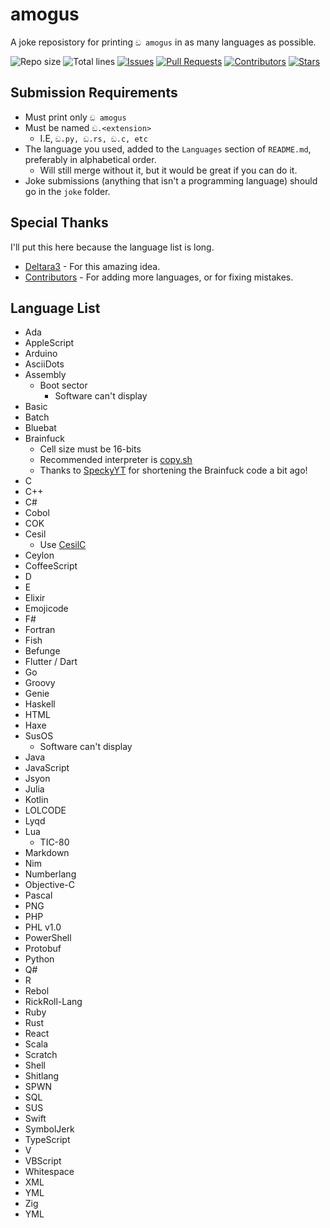 # amogus
A joke reposistory for printing `ඞ amogus` in as many languages as possible.

<a><img alt = "Repo size" src = "https://img.shields.io/github/repo-size/Deltara3/amogus"></a>
<a><img alt = "Total lines" src = "https://img.shields.io/tokei/lines/github/Deltara3/amogus"></a>
<a href = "https://github.com/Deltara3/amogus/issues"><img alt = "Issues" src = "https://img.shields.io/github/issues/Deltara3/amogus"></a>
<a href = "https://github.com/Deltara3/amogus/pulls"><img alt = "Pull Requests" src = "https://img.shields.io/github/issues-pr/Deltara3/amogus"></a>
<a href = "https://github.com/Deltara3/amogus/graphs/contributors"><img alt = "Contributors" src = "https://img.shields.io/github/contributors/Deltara3/amogus"></a>
<a href = "https://img.shields.io/github/stars/Deltara3/amogus"><img alt = "Stars" src = "https://img.shields.io/github/stars/Deltara3/amogus"></a>

## Submission Requirements
- Must print only `ඞ amogus`
- Must be named `ඞ.<extension>`
  - I.E, `ඞ.py, ඞ.rs, ඞ.c, etc`
- The language you used, added to the `Languages` section of `README.md`, preferably in alphabetical order.
  - Will still merge without it, but it would be great if you can do it.
- Joke submissions (anything that isn't a programming language) should go in the `joke` folder.
## Special Thanks
I'll put this here because the language list is long.
- [Deltara3](https://github.com/Deltara3) - For this amazing idea.
- [Contributors](https://github.com/Deltara3/amogus/graphs/contributors) - For adding more languages, or for fixing mistakes.

## Language List
- Ada
- AppleScript
- Arduino
- AsciiDots
- Assembly
  - Boot sector
    - Software can't display
- Basic
- Batch
- Bluebat
- Brainfuck
  - Cell size must be 16-bits
  - Recommended interpreter is [copy.sh](https://copy.sh/brainfuck/)
  - Thanks to [SpeckyYT](https://github.com/SpeckyYT) for shortening the Brainfuck code a bit ago!
- C
- C++
- C#
- Cobol
- COK
- Cesil
  - Use [CesilC](https://github.com/danik4985/cesilc)
- Ceylon
- CoffeeScript
- D
- E
- Elixir
- Emojicode
- F#
- Fortran
- Fish
- Befunge
- Flutter / Dart
- Go
- Groovy
- Genie
- Haskell
- HTML
- Haxe
- SusOS
  - Software can't display
- Java
- JavaScript
- Jsyon
- Julia
- Kotlin
- LOLCODE
- Lyqd
- Lua
  - TIC-80
- Markdown
- Nim
- Numberlang
- Objective-C
- Pascal
- PNG
- PHP
- PHL v1.0
- PowerShell
- Protobuf
- Python
- Q#
- R
- Rebol
- RickRoll-Lang
- Ruby
- Rust
- React
- Scala
- Scratch
- Shell
- Shitlang
- SPWN
- SQL
- SUS
- Swift
- SymbolJerk
- TypeScript
- V
- VBScript
- Whitespace
- XML
- YML
- Zig
- YML
